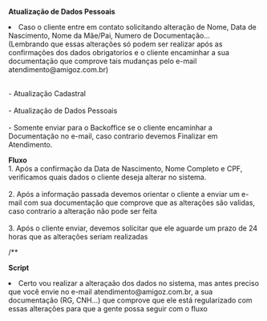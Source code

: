 **Atualização de Dados Pessoais**
<li>Caso o cliente entre em contato solicitando alteração de Nome, Data de Nascimento, Nome da Mãe/Pai, Numero de Documentação...</li>
(Lembrando que essas alterações só podem ser realizar após as confirmações dos dados obrigatorios e o cliente encaminhar a sua documentação que comprove tais mudanças pelo e-mail atendimento@amigoz.com.br)

<br> - Atualização Cadastral </br>
<br> - Atualização de Dados Pessoais </br>
<br> - Somente enviar para o Backoffice se o cliente encaminhar a Documentação no e-mail, caso contrario devemos Finalizar em Atendimento. </br>

**Fluxo**
<br>1. Após a confirmação da Data de Nascimento, Nome Completo e CPF, verificamos quais dados o cliente deseja alterar no sistema.</br>
<br>2. Após a informação passada devemos orientar o cliente a enviar um e-mail com sua documentação que comprove que as alterações são validas, caso contrario a alteração não pode ser feita</br>
<br>3. Após o cliente enviar, devemos solicitar que ele aguarde um prazo de 24 horas que as alterações seriam realizadas</br>

/**

**Script**
<li>Certo vou realizar a alteraçaão dos dados no sistema, mas antes preciso que você envie no e-mail atendimento@amigoz.com.br, a sua documentação (RG, CNH...) 
  que comprove que ele está regularizado com essas alterações para que a gente possa seguir com o fluxo </li>
